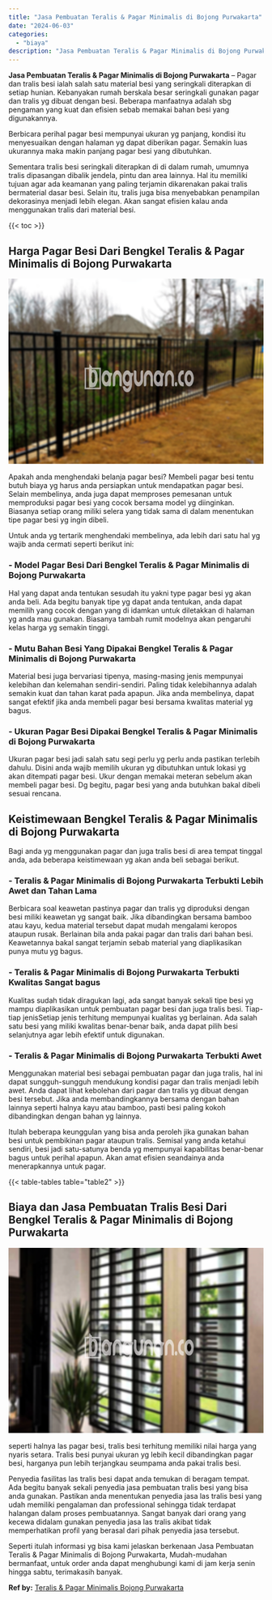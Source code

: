```yaml
---
title: "Jasa Pembuatan Teralis & Pagar Minimalis di Bojong Purwakarta"
date: "2024-06-03"
categories: 
  - "biaya"
description: "Jasa Pembuatan Teralis & Pagar Minimalis di Bojong Purwakarta. Seperti itulah informasi yg bisa kami jelaskan berkenaan Jasa Pembuatan Teralis & Pagar Minima..."
---
```


**Jasa Pembuatan Teralis & Pagar Minimalis di Bojong Purwakarta** – Pagar dan tralis besi ialah salah satu material besi yang seringkali diterapkan di setiap hunian. Kebanyakan rumah berskala besar seringkali gunakan pagar dan tralis yg dibuat dengan besi. Beberapa manfaatnya adalah sbg pengaman yang kuat dan efisien sebab memakai bahan besi yang digunakannya.

Berbicara perihal pagar besi mempunyai ukuran yg panjang, kondisi itu menyesuaikan dengan halaman yg dapat diberikan pagar. Semakin luas ukurannya maka makin panjang pagar besi yang dibutuhkan.

Sementara tralis besi seringkali diterapkan di di dalam rumah, umumnya tralis dipasangan dibalik jendela, pintu dan area lainnya. Hal itu memiliki tujuan agar ada keamanan yang paling terjamin dikarenakan pakai tralis bermaterial dasar besi. Selain itu, tralis juga bisa menyebabkan penampilan dekorasinya menjadi lebih elegan. Akan sangat efisien kalau anda menggunakan tralis dari material besi.

{{< toc >}}

## Harga Pagar Besi Dari Bengkel Teralis & Pagar Minimalis di Bojong Purwakarta

![Jasa Pembuatan Teralis & Pagar Minimalis di Bojong Purwakarta](/images/pagar-minimalis-murah-20.png)

Apakah anda menghendaki belanja pagar besi? Membeli pagar besi tentu butuh biaya yg harus anda persiapkan untuk mendapatkan pagar besi. Selain membelinya, anda juga dapat memproses pemesanan untuk memproduksi pagar besi yang cocok bersama model yg diinginkan. Biasanya setiap orang miliki selera yang tidak sama di dalam menentukan tipe pagar besi yg ingin dibeli.

Untuk anda yg tertarik menghendaki membelinya, ada lebih dari satu hal yg wajib anda cermati seperti berikut ini:
### \- Model Pagar Besi Dari Bengkel Teralis & Pagar Minimalis di Bojong Purwakarta

Hal yang dapat anda tentukan sesudah itu yakni type pagar besi yg akan anda beli. Ada begitu banyak tipe yg dapat anda tentukan, anda dapat memilih yang cocok dengan yang di idamkan untuk diletakkan di halaman yg anda mau gunakan. Biasanya tambah rumit modelnya akan pengaruhi kelas harga yg semakin tinggi.

### \- Mutu Bahan Besi Yang Dipakai Bengkel Teralis & Pagar Minimalis di Bojong Purwakarta

Material besi juga bervariasi tipenya, masing-masing jenis mempunyai kelebihan dan kelemahan sendiri-sendiri. Paling tidak kelebihannya adalah semakin kuat dan tahan karat pada apapun. Jika anda membelinya, dapat sangat efektif jika anda membeli pagar besi bersama kwalitas material yg bagus.

### \- Ukuran Pagar Besi Dipakai Bengkel Teralis & Pagar Minimalis di Bojong Purwakarta

Ukuran pagar besi jadi salah satu segi perlu yg perlu anda pastikan terlebih dahulu. Disini anda wajib memilih ukuran yg dibutuhkan untuk lokasi yg akan ditempati pagar besi. Ukur dengan memakai meteran sebelum akan membeli pagar besi. Dg begitu, pagar besi yang anda butuhkan bakal dibeli sesuai rencana.

## Keistimewaan Bengkel Teralis & Pagar Minimalis di Bojong Purwakarta

Bagi anda yg menggunakan pagar dan juga tralis besi di area tempat tinggal anda, ada beberapa keistimewaan yg akan anda beli sebagai berikut.

### \- Teralis & Pagar Minimalis di Bojong Purwakarta Terbukti Lebih Awet dan Tahan Lama

Berbicara soal keawetan pastinya pagar dan tralis yg diproduksi dengan besi miliki keawetan yg sangat baik. Jika dibandingkan bersama bamboo atau kayu, kedua material tersebut dapat mudah mengalami keropos ataupun rusak. Berlainan bila anda pakai pagar dan tralis dari bahan besi. Keawetannya bakal sangat terjamin sebab material yang diaplikasikan punya mutu yg bagus.

### \- Teralis & Pagar Minimalis di Bojong Purwakarta Terbukti Kwalitas Sangat bagus

Kualitas sudah tidak diragukan lagi, ada sangat banyak sekali tipe besi yg mampu diaplikasikan untuk pembuatan pagar besi dan juga tralis besi. Tiap-tiap jenisSetiap jenis terhitung mempunyai kualitas yg berlainan. Ada salah satu besi yang miliki kwalitas benar-benar baik, anda dapat pilih besi selanjutnya agar lebih efektif untuk digunakan.

### \- Teralis & Pagar Minimalis di Bojong Purwakarta Terbukti Awet

Menggunakan material besi sebagai pembuatan pagar dan juga tralis, hal ini dapat sungguh-sungguh mendukung kondisi pagar dan tralis menjadi lebih awet. Anda dapat lihat kebolehan dari pagar dan tralis yg dibuat dengan besi tersebut. Jika anda membandingkannya bersama dengan bahan lainnya seperti halnya kayu atau bamboo, pasti besi paling kokoh dibandingkan dengan bahan yg lainnya.

Itulah beberapa keunggulan yang bisa anda peroleh jika gunakan bahan besi untuk pembikinan pagar ataupun tralis. Semisal yang anda ketahui sendiri, besi jadi satu-satunya benda yg mempunyai kapabilitas benar-benar bagus untuk perihal apapun. Akan amat efisien seandainya anda menerapkannya untuk pagar.

{{< table-tables table="table2" >}}

## Biaya dan Jasa Pembuatan Tralis Besi Dari Bengkel Teralis & Pagar Minimalis di Bojong Purwakarta

![Jasa Pembuatan Teralis & Pagar Minimalis di Bojong Purwakarta](/images/teralis-minimalis-murah-35.png)

seperti halnya las pagar besi, tralis besi terhitung memiliki nilai harga yang nyaris setara. Tralis besi punyai ukuran yg lebih kecil dibandingkan pagar besi, harganya pun lebih terjangkau seumpama anda pakai tralis besi.

Penyedia fasilitas las tralis besi dapat anda temukan di beragam tempat. Ada begitu banyak sekali penyedia jasa pembuatan tralis besi yang bisa anda gunakan. Pastikan anda menentukan penyedia jasa las tralis besi yang udah memiliki pengalaman dan professional sehingga tidak terdapat halangan dalam proses pembuatannya. Sangat banyak dari orang yang kecewa didalam gunakan penyedia jasa las tralis akibat tidak memperhatikan profil yang berasal dari pihak penyedia jasa tersebut.

Seperti itulah informasi yg bisa kami jelaskan berkenaan Jasa Pembuatan Teralis & Pagar Minimalis di Bojong Purwakarta, Mudah-mudahan bermanfaat, untuk order anda dapat menghubungi kami di jam kerja senin hingga sabtu, terimakasih banyak.

**Ref by:** [Teralis & Pagar Minimalis Bojong Purwakarta](https://id.wikipedia.org/wiki/Teralis)
